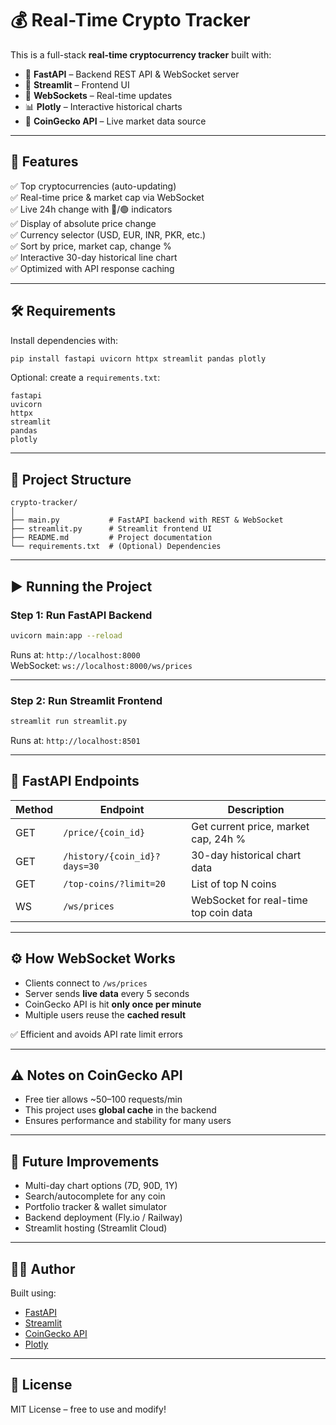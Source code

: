 # 💰 Real-Time Crypto Tracker

This is a full-stack **real-time cryptocurrency tracker** built with:

- 🧠 **FastAPI** – Backend REST API & WebSocket server  
- 🎨 **Streamlit** – Frontend UI  
- 📡 **WebSockets** – Real-time updates  
- 📊 **Plotly** – Interactive historical charts  
- 🔗 **CoinGecko API** – Live market data source  

---

## 🚀 Features

✅ Top cryptocurrencies (auto-updating)  
✅ Real-time price & market cap via WebSocket  
✅ Live 24h change with 🔴/🟢 indicators  
✅ Display of absolute price change  
✅ Currency selector (USD, EUR, INR, PKR, etc.)  
✅ Sort by price, market cap, change %  
✅ Interactive 30-day historical line chart  
✅ Optimized with API response caching  

---

## 🛠 Requirements

Install dependencies with:

```bash
pip install fastapi uvicorn httpx streamlit pandas plotly
```

Optional: create a `requirements.txt`:

```
fastapi
uvicorn
httpx
streamlit
pandas
plotly
```

---

## 📁 Project Structure

```
crypto-tracker/
│
├── main.py           # FastAPI backend with REST & WebSocket
├── streamlit.py      # Streamlit frontend UI
├── README.md         # Project documentation
└── requirements.txt  # (Optional) Dependencies
```

---

## ▶️ Running the Project

### Step 1: Run FastAPI Backend

```bash
uvicorn main:app --reload
```

Runs at: `http://localhost:8000`  
WebSocket: `ws://localhost:8000/ws/prices`

---

### Step 2: Run Streamlit Frontend

```bash
streamlit run streamlit.py
```

Runs at: `http://localhost:8501`

---

## 📡 FastAPI Endpoints

| Method | Endpoint                                | Description                            |
|--------|-----------------------------------------|----------------------------------------|
| GET    | `/price/{coin_id}`                      | Get current price, market cap, 24h %   |
| GET    | `/history/{coin_id}?days=30`            | 30-day historical chart data           |
| GET    | `/top-coins/?limit=20`                  | List of top N coins                    |
| WS     | `/ws/prices`                            | WebSocket for real-time top coin data  |

---

## ⚙️ How WebSocket Works

- Clients connect to `/ws/prices`  
- Server sends **live data** every 5 seconds  
- CoinGecko API is hit **only once per minute**  
- Multiple users reuse the **cached result**

✅ Efficient and avoids API rate limit errors

---

## ⚠️ Notes on CoinGecko API

- Free tier allows ~50–100 requests/min  
- This project uses **global cache** in the backend  
- Ensures performance and stability for many users  

---

## 🌟 Future Improvements

- Multi-day chart options (7D, 90D, 1Y)  
- Search/autocomplete for any coin  
- Portfolio tracker & wallet simulator  
- Backend deployment (Fly.io / Railway)  
- Streamlit hosting (Streamlit Cloud)  

---

## 👨‍💻 Author

Built using:

- [FastAPI](https://fastapi.tiangolo.com/)  
- [Streamlit](https://streamlit.io/)  
- [CoinGecko API](https://www.coingecko.com/en/api)  
- [Plotly](https://plotly.com/)  

---

## 📜 License

MIT License – free to use and modify!
